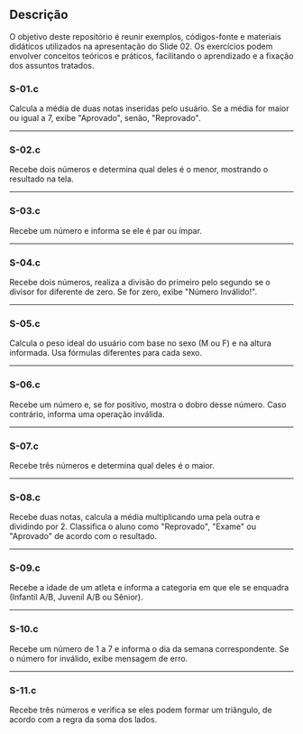 ## Descrição

O objetivo deste repositório é reunir exemplos, códigos-fonte e materiais didáticos utilizados na apresentação do Slide 02. Os exercícios podem envolver conceitos teóricos e práticos, facilitando o aprendizado e a fixação dos assuntos tratados.

### S-01.c
Calcula a média de duas notas inseridas pelo usuário. Se a média for maior ou igual a 7, exibe "Aprovado", senão, "Reprovado".

---

### S-02.c
Recebe dois números e determina qual deles é o menor, mostrando o resultado na tela.

---

### S-03.c
Recebe um número e informa se ele é par ou ímpar.

---

### S-04.c
Recebe dois números, realiza a divisão do primeiro pelo segundo se o divisor for diferente de zero. Se for zero, exibe "Número Inválido!".

---

### S-05.c
Calcula o peso ideal do usuário com base no sexo (M ou F) e na altura informada. Usa fórmulas diferentes para cada sexo.

---

### S-06.c
Recebe um número e, se for positivo, mostra o dobro desse número. Caso contrário, informa uma operação inválida.

---

### S-07.c
Recebe três números e determina qual deles é o maior.

---

### S-08.c
Recebe duas notas, calcula a média multiplicando uma pela outra e dividindo por 2. Classifica o aluno como "Reprovado", "Exame" ou "Aprovado" de acordo com o resultado.

---

### S-09.c
Recebe a idade de um atleta e informa a categoria em que ele se enquadra (Infantil A/B, Juvenil A/B ou Sênior).

---

### S-10.c
Recebe um número de 1 a 7 e informa o dia da semana correspondente. Se o número for inválido, exibe mensagem de erro.

---

### S-11.c
Recebe três números e verifica se eles podem formar um triângulo, de acordo com a regra da soma dos lados.
